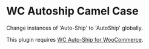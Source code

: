 # WC Autoship Camel Case
Change instances of 'Auto-Ship' to 'AutoShip' globally.

This plugin requires [WC Auto-Ship for WooCommerce](https://wooautoship.com/downloads/wc-auto-ship-for-woo-commerce/).
